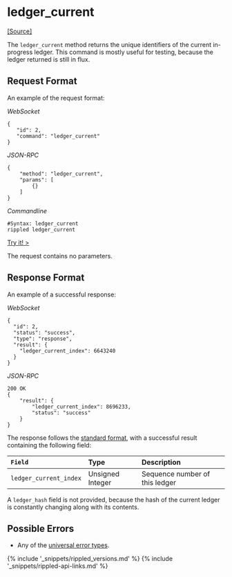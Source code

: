 # ledger_current
[[Source]<br>](https://github.com/ripple/rippled/blob/master/src/ripple/rpc/handlers/LedgerCurrent.cpp "Source")

The `ledger_current` method returns the unique identifiers of the current in-progress ledger. This command is mostly useful for testing, because the ledger returned is still in flux.

## Request Format

An example of the request format:

<!-- MULTICODE_BLOCK_START -->

*WebSocket*

```
{
   "id": 2,
   "command": "ledger_current"
}
```

*JSON-RPC*

```
{
    "method": "ledger_current",
    "params": [
        {}
    ]
}
```

*Commandline*

```
#Syntax: ledger_current
rippled ledger_current
```

<!-- MULTICODE_BLOCK_END -->

[Try it! >](ripple-api-tool.html#ledger_current)

The request contains no parameters.


## Response Format
An example of a successful response:

<!-- MULTICODE_BLOCK_START -->

*WebSocket*

```
{
  "id": 2,
  "status": "success",
  "type": "response",
  "result": {
    "ledger_current_index": 6643240
  }
}
```

*JSON-RPC*

```
200 OK
{
    "result": {
        "ledger_current_index": 8696233,
        "status": "success"
    }
}
```

<!-- MULTICODE_BLOCK_END -->

The response follows the [standard format](#response-formatting), with a successful result containing the following field:

| `Field`                | Type             | Description                    |
|:-----------------------|:-----------------|:-------------------------------|
| `ledger_current_index` | Unsigned Integer | Sequence number of this ledger |

A `ledger_hash` field is not provided, because the hash of the current ledger is constantly changing along with its contents.

## Possible Errors

* Any of the [universal error types](#universal-errors).


{% include '_snippets/rippled_versions.md' %}
{% include '_snippets/rippled-api-links.md' %}
